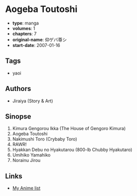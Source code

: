 # Aogeba Toutoshi

-   **type**: manga
-   **volumes**: 1
-   **chapters**: 7
-   **original-name**: 仰ゲバ尊シ
-   **start-date**: 2007-01-16

## Tags

-   yaoi

## Authors

-   Jiraiya (Story & Art)

## Sinopse

1. Kimura Gengorou Ikka (The House of Gengoro Kimura)
2. Aogeba Toutoshi
3. Nakimushi Toro (Crybaby Toro)
4. RAWR!
5. Hyakkan Debu no Hyakutarou (800-lb Chubby Hyakutaro)
6. Umihiko Yamahiko
7. Norainu Jirou

## Links

-   [My Anime list](https://myanimelist.net/manga/75015/Aogeba_Toutoshi)
